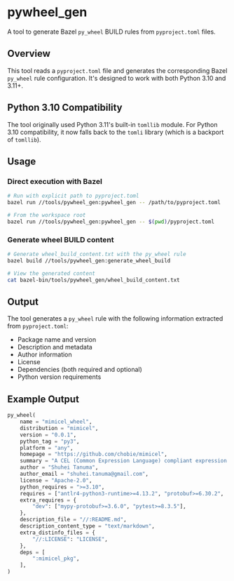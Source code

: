 # pywheel_gen

A tool to generate Bazel `py_wheel` BUILD rules from `pyproject.toml` files.

## Overview

This tool reads a `pyproject.toml` file and generates the corresponding Bazel `py_wheel` rule configuration. It's designed to work with both Python 3.10 and 3.11+.

## Python 3.10 Compatibility

The tool originally used Python 3.11's built-in `tomllib` module. For Python 3.10 compatibility, it now falls back to the `tomli` library (which is a backport of `tomllib`).

## Usage

### Direct execution with Bazel

```bash
# Run with explicit path to pyproject.toml
bazel run //tools/pywheel_gen:pywheel_gen -- /path/to/pyproject.toml

# From the workspace root
bazel run //tools/pywheel_gen:pywheel_gen -- $(pwd)/pyproject.toml
```

### Generate wheel BUILD content

```bash
# Generate wheel_build_content.txt with the py_wheel rule
bazel build //tools/pywheel_gen:generate_wheel_build

# View the generated content
cat bazel-bin/tools/pywheel_gen/wheel_build_content.txt
```

## Output

The tool generates a `py_wheel` rule with the following information extracted from `pyproject.toml`:
- Package name and version
- Description and metadata
- Author information
- License
- Dependencies (both required and optional)
- Python version requirements

## Example Output

```python
py_wheel(
    name = "mimicel_wheel",
    distribution = "mimicel",
    version = "0.0.1",
    python_tag = "py3",
    platform = "any",
    homepage = "https://github.com/chobie/mimicel",
    summary = "A CEL (Common Expression Language) compliant expression engine for Python",
    author = "Shuhei Tanuma",
    author_email = "shuhei.tanuma@gmail.com",
    license = "Apache-2.0",
    python_requires = ">=3.10",
    requires = ["antlr4-python3-runtime>=4.13.2", "protobuf>=6.30.2", ...],
    extra_requires = {
        "dev": ["mypy-protobuf>=3.6.0", "pytest>=8.3.5"],
    },
    description_file = "//:README.md",
    description_content_type = "text/markdown",
    extra_distinfo_files = {
        "//:LICENSE": "LICENSE",
    },
    deps = [
        ":mimicel_pkg",
    ],
)
```